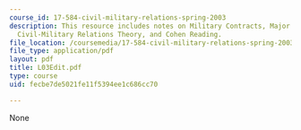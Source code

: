 ```yaml
---
course_id: 17-584-civil-military-relations-spring-2003
description: This resource includes notes on Military Contracts, Major Figures in
  Civil-Military Relations Theory, and Cohen Reading.
file_location: /coursemedia/17-584-civil-military-relations-spring-2003/fecbe7de5021fe11f5394ee1c686cc70_L03Edit.pdf
file_type: application/pdf
layout: pdf
title: L03Edit.pdf
type: course
uid: fecbe7de5021fe11f5394ee1c686cc70

---
```

None